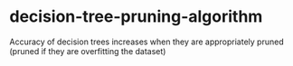 # decision-tree-pruning-algorithm
Accuracy of decision trees increases when they are appropriately pruned (pruned if they are overfitting the dataset)
